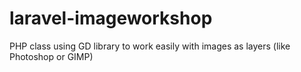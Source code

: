 laravel-imageworkshop
=====================

PHP class using GD library to work easily with images as layers (like Photoshop or GIMP)